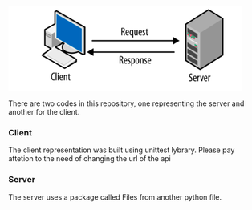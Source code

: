 ![diagram](img/diagram.png)

There are two codes in this repository, one representing the server and another for the client.

### Client

The client representation was built using unittest lybrary. 
Please pay attetion to the need of changing the url of the api

### Server

The server uses a package called Files from another python file. 
